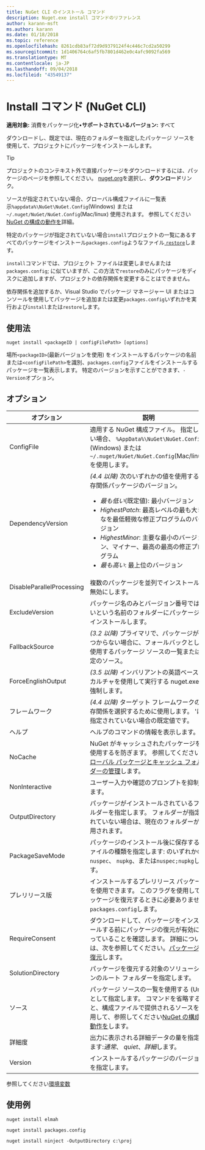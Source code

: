 ```yaml
---
title: NuGet CLI のインストール コマンド
description: Nuget.exe install コマンドのリファレンス
author: karann-msft
ms.author: karann
ms.date: 01/18/2018
ms.topic: reference
ms.openlocfilehash: 8261cdb83af72d9d9379124f4c446c7cd2a50299
ms.sourcegitcommit: 1d1406764c6af5fb7801d462e0c4afc9092fa569
ms.translationtype: MT
ms.contentlocale: ja-JP
ms.lasthandoff: 09/04/2018
ms.locfileid: "43549137"
---
```

# <a name="install-command-nuget-cli"></a>Install コマンド (NuGet CLI)

**適用対象:** 消費をパッケージ化&bullet;**サポートされているバージョン:** すべて

ダウンロードし、既定では、現在のフォルダーを指定したパッケージ ソースを使用して、プロジェクトにパッケージをインストールします。

> [!Tip]
> プロジェクトのコンテキスト外で直接パッケージをダウンロードするには、パッケージのページを参照してください。 [nuget.org](https://www.nuget.org)を選択し、**ダウンロード**リンク。

ソースが指定されていない場合、グローバル構成ファイルに一覧表示`%appdata%\NuGet\NuGet.Config`(Windows) または`~/.nuget/NuGet/NuGet.Config`(Mac/linux) 使用されます。 参照してください[NuGet の構成の動作を](../consume-packages/configuring-nuget-behavior.md)詳細。

特定のパッケージが指定されていない場合`install`プロジェクトの一覧にあるすべてのパッケージをインストール`packages.config`ようなファイル[ `restore`](cli-ref-restore.md)します。

`install`コマンドでは、プロジェクト ファイルは変更しませんまたは`packages.config`; に似ていますが、この方法で`restore`のみにパッケージをディスクに追加しますが、プロジェクトの依存関係を変更することはできません。

依存関係を追加するか、Visual Studio でパッケージ マネージャー UI またはコンソールを使用してパッケージを追加または変更`packages.config`いずれかを実行および`install`または`restore`します。

## <a name="usage"></a>使用法

```cli
nuget install <packageID | configFilePath> [options]
```

場所`<packageID>`(最新バージョンを使用) をインストールするパッケージの名前または`<configFilePath>`を識別、`packages.config`ファイルをインストールするパッケージを一覧表示します。 特定のバージョンを示すことができます、`-Version`オプション。

## <a name="options"></a>オプション

| オプション | 説明 |
| --- | --- |
| ConfigFile | 適用する NuGet 構成ファイル。 指定しない場合、 `%AppData%\NuGet\NuGet.Config` (Windows) または`~/.nuget/NuGet/NuGet.Config`(Mac/linux) を使用します。|
| DependencyVersion | *(4.4 以降)* 次のいずれかの値を使用する依存関係パッケージのバージョン。<br/><ul><li>*最も低い*(既定値): 最小バージョン</li><li>*HighestPatch*: 最高レベルの最も大きなを最低軽微な修正プログラムのバージョン</li><li>*HighestMinor*: 主要な最小のバージョン、マイナー、最高の最高の修正プログラム</li><li>*最も高い*: 最上位のバージョン</li></ul> |
| DisableParallelProcessing | 複数のパッケージを並列でインストールを無効にします。 |
| ExcludeVersion | パッケージ名のみとバージョン番号ではないという名前のフォルダーにパッケージをインストールします。 |
| FallbackSource | *(3.2 以降)* プライマリで、パッケージが見つからない場合に、フォールバックとして使用するパッケージ ソースの一覧または既定のソース。 |
| ForceEnglishOutput | *(3.5 以降)* インバリアントの英語ベースのカルチャを使用して実行する nuget.exe を強制します。 |
| フレームワーク | *(4.4 以降)* ターゲット フレームワークの依存関係を選択するために使用します。 'に指定されていない場合の既定値です。 |
| ヘルプ | ヘルプのコマンドの情報を表示します。 |
| NoCache | NuGet がキャッシュされたパッケージを使用するを防ぎます。 参照してください[グローバル パッケージとキャッシュ フォルダーの管理](../consume-packages/managing-the-global-packages-and-cache-folders.md)します。 |
| NonInteractive | ユーザー入力や確認のプロンプトを抑制します。 |
| OutputDirectory | パッケージがインストールされているフォルダーを指定します。 フォルダーが指定されていない場合は、現在のフォルダーが使用されます。 |
| PackageSaveMode | パッケージのインストール後に保存するファイルの種類を指定します: のいずれかの`nuspec`、 `nupkg`、または`nuspec;nupkg`します。 |
| プレリリース版 | インストールするプレリリース パッケージを使用できます。 このフラグを使用してパッケージを復元するときに必要ありません`packages.config`します。 |
| RequireConsent | ダウンロードして、パッケージをインストールする前にパッケージの復元が有効になっていることを確認します。 詳細については、次を参照してください。[パッケージの復元](../consume-packages/package-restore.md)します。 |
| SolutionDirectory | パッケージを復元する対象のソリューションのルート フォルダーを指定します。 |
| ソース | パッケージ ソースの一覧を使用する (Url) として指定します。 コマンドを省略すると、構成ファイルで提供されるソースを使用して、参照してください[NuGet の構成の動作を](../consume-packages/configuring-nuget-behavior.md)します。 |
| 詳細度 | 出力に表示される詳細データの量を指定します:*通常*、 *quiet*、*詳細*します。 |
| Version | インストールするパッケージのバージョンを指定します。 |

参照してください[環境変数](cli-ref-environment-variables.md)

## <a name="examples"></a>使用例

```cli
nuget install elmah

nuget install packages.config

nuget install ninject -OutputDirectory c:\proj
```
